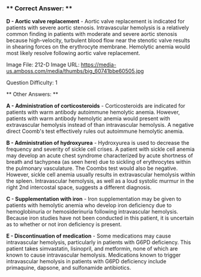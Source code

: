 ### ** Correct Answer: **

**D - Aortic valve replacement** - Aortic valve replacement is indicated for patients with severe aortic stenosis. Intravascular hemolysis is a relatively common finding in patients with moderate and severe aortic stenosis because high-velocity, turbulent blood flow near the stenotic valve results in shearing forces on the erythrocyte membrane. Hemolytic anemia would most likely resolve following aortic valve replacement.

Image File: 212-D
Image URL: https://media-us.amboss.com/media/thumbs/big_60741bbe60505.jpg

Question Difficulty: 1

** Other Answers: **

**A - Administration of corticosteroids** - Corticosteroids are indicated for patients with warm antibody autoimmune hemolytic anemia. However, patients with warm antibody hemolytic anemia would present with extravascular hemolysis instead of than intravascular hemolysis. A negative direct Coomb's test effectively rules out autoimmune hemolytic anemia.

**B - Administration of hydroxyurea** - Hydroxyurea is used to decrease the frequency and severity of sickle cell crises. A patient with sickle cell anemia may develop an acute chest syndrome characterized by acute shortness of breath and tachypnea (as seen here) due to sickling of erythrocytes within the pulmonary vasculature. The Coombs test would also be negative. However, sickle cell anemia usually results in extravascular hemolysis within the spleen. Intravascular hemolysis, as well as a loud systolic murmur in the right 2nd intercostal space, suggests a different diagnosis.

**C - Supplementation with iron** - Iron supplementation may be given to patients with hemolytic anemia who develop iron deficiency due to hemoglobinuria or hemosiderinuria following intravascular hemolysis. Because iron studies have not been conducted in this patient, it is uncertain as to whether or not iron deficiency is present.

**E - Discontinuation of medication** - Some medications may cause intravascular hemolysis, particularly in patients with G6PD deficiency. This patient takes simvastatin, lisinopril, and metformin, none of which are known to cause intravascular hemolysis. Medications known to trigger intravascular hemolysis in patients with G6PD deficiency include primaquine, dapsone, and sulfonamide antibiotics.

